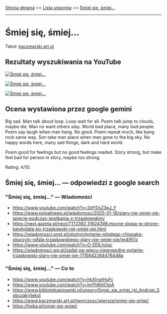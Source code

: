[Strona głowna](../index.md) >> [Lista utworów](../list.md) >> [Śmiej się, śmiej…](696.md)

---

# Śmiej się, śmiej…

Tekst: [kaczmarski.art.pl](https://www.kaczmarski.art.pl/tworczosc/wiersze/smiej-sie-smiej/)

## Rezultaty wyszukiwania na YouTube

[![Śmiej się, śmiej…](http://img.youtube.com/vi/VNMvYeC9zgI/0.jpg)](https://www.youtube.com/watch?v=VNMvYeC9zgI "Jacek Kaczmarski - Ballada o wesołym miasteczku - YouTube")

[![Śmiej się, śmiej…](http://img.youtube.com/vi/mWHm3WKGB8Y/0.jpg)](https://www.youtube.com/watch?v=mWHm3WKGB8Y "Czaty śmiełowskie - YouTube")

[![Śmiej się, śmiej…](http://img.youtube.com/vi/ghm5ac5cV24/0.jpg)](https://www.youtube.com/watch?v=ghm5ac5cV24 "Jacek Kaczmarski - Optymistyczny horoskop - YouTube")

## Ocena wystawiona przez google gemini

Big sad. Man talk about loop. Loop wait for all. Poem talk jump to clouds, maybe die. Man no want others stay. World bad place, many bad people. Poem say laugh when man hang. No good. Poem repeat much, like bang rock same way. Son take man place when man gone to the big sky.
No happy words here, many sad things, dark and hard world.

Poem good for feelings but no good feelings readed. Story strong, but make feel bad for person in story, maybe too strong.

Rating: 4/10.


## Śmiej się, śmiej… — odpowiedzi z google search

### "Śmiej się, śmiej…" — Wiadomości

 - <https://www.youtube.com/watch?v=2dYDsZ3pJ_Y>
 - <https://www.polsatnews.pl/wiadomosc/2025-01-18/stary-nie-smiej-sie-spiecie-podczas-spotkania-z-trzaskowskim/>
 - <https://next.gazeta.pl/next/7,172392,31624398,mocne-slowa-w-strone-kandydata-ko-trzaskowski-nie-smiej-sie.html>
 - <https://wiadomosci.onet.pl/olsztyn/pytanie-mlodego-chlopaka-oburzylo-rafala-trzaskowskiego-stary-nie-smiej-sie/jm4951z>
 - <https://www.youtube.com/watch?v=O-EEtLhzisc>
 - <https://wiadomosci.wp.pl/zadal-na-wiecu-niewygodne-pytanie-trzaskowski-stary-nie-smiej-sie-7115642264476448a>

### "Śmiej się, śmiej…" — Co to

 - <https://www.youtube.com/watch?v=hkXIrwlHuFc>
 - <https://www.youtube.com/watch?v=ImYhKkICtqA>
 - <https://www.bibliotekapiosenki.pl/utwory/Smiej_sie_smiej_(sl_Andrzej_Sobczak)/tekst>
 - <https://www.kaczmarski.art.pl/tworczosc/wiersze/smiej-sie-smiej/>
 - <https://hpba.pl/smiej-sie-smiej/>

